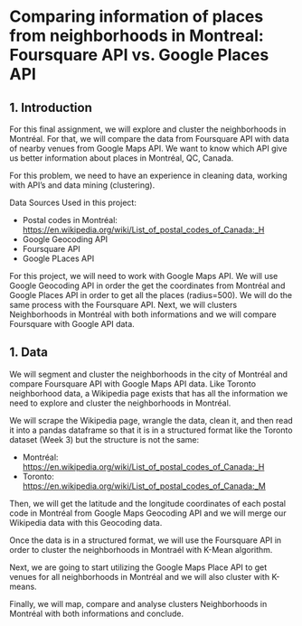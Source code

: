 # Comparing information of places from neighborhoods in Montreal: Foursquare API vs. Google Places API


## 1. Introduction

For this final assignment, we will explore and cluster the neighborhoods in Montréal. For that, we will compare the data from Foursquare API with data of nearby venues from Google Maps API. We want to know which API give us better information about places in Montréal, QC, Canada.

For this problem, we need to have an experience in cleaning data, working with API’s and data mining (clustering). 

Data Sources Used in this project:
- Postal codes in Montréal: https://en.wikipedia.org/wiki/List_of_postal_codes_of_Canada:_H
- Google Geocoding API
- Foursquare API
- Google PLaces API


For this project, we will need to work with Google Maps API. We will use Google Geocoding API in order the get the coordinates from Montréal and Google Places API in order to get all the places (radius=500). We will do the same process with the Foursquare API. 
Next, we will clusters Neighborhoods in Montréal with both informations and we will compare Foursquare with Google API data.


## 1. Data

We will segment and cluster the neighborhoods in the city of Montréal and compare Foursquare API with Google Maps API data. Like Toronto neighborhood data, a Wikipedia page exists that has all the information we need to explore and cluster the neighborhoods in Montréal.

We will scrape the Wikipedia page, wrangle the data, clean it, and then read it into a pandas dataframe so that it is in a structured format like the Toronto dataset (Week 3) but the structure is not the same:

- Montréal: https://en.wikipedia.org/wiki/List_of_postal_codes_of_Canada:_H
- Toronto: https://en.wikipedia.org/wiki/List_of_postal_codes_of_Canada:_M

Then, we will get the latitude and the longitude coordinates of each postal code in Montréal from Google Maps Geocoding API and we will merge our Wikipedia data with this Geocoding data.

Once the data is in a structured format, we will use the Foursquare API in order to cluster the neighborhoods in Montraél with K-Mean algorithm.

Next, we are going to start utilizing the Google Maps Place API to get venues for all neighborhoods in Montréal and we will also cluster with K-means.

Finally, we will map, compare and analyse clusters Neighborhoods in Montréal with both informations and conclude.
